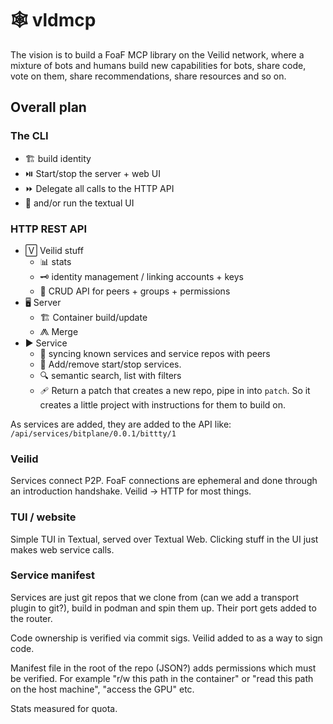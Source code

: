 # 🕸️ vldmcp

The vision is to build a FoaF MCP library on the Veilid network, where a mixture
of bots and humans build new capabilities for bots, share code, vote on them,
share recommendations, share resources and so on.

## Overall plan

### The CLI

* 🏗️ build identity
* ⏯️ Start/stop the server + web UI
* ⏩ Delegate all calls to the HTTP API
* 🔡 and/or run the textual UI

### HTTP REST API

* 🅅 Veilid stuff
  * 📊 stats
  * 🗝️  identity management / linking accounts + keys
  * 🤖 CRUD API for peers + groups + permissions
* 🖥 Server
  * 🏗️  Container build/update
  * ⨇ Merge
* ▶ Service
  * 🔁 syncing known services and service repos with peers
  * 🔌 Add/remove start/stop services.
  * 🔍 semantic search, list with filters
  * 🩹 Return a patch that creates a new repo, pipe in into `patch`. So it
    creates a little project with instructions for them to build on.

As services are added, they are added to the API like:
    `/api/services/bitplane/0.0.1/bittty/1`

### Veilid

Services connect P2P. FoaF connections are ephemeral and done through an
introduction handshake. Veilid -> HTTP for most things.

### TUI / website

Simple TUI in Textual, served over Textual Web. Clicking stuff in the UI just
makes web service calls.

### Service manifest

Services are just git repos that we clone from (can we add a transport plugin
to git?), build in podman and spin them up. Their port gets added to the router.

Code ownership is verified via commit sigs. Veilid added to as a way to sign
code.

Manifest file in the root of the repo (JSON?) adds permissions which must be
verified. For example "r/w this path in the container" or "read this path on the
host machine", "access the GPU" etc.

Stats measured for quota.
